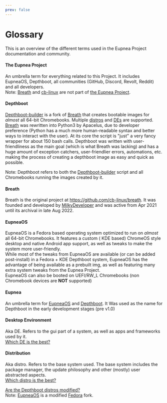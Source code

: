 ```yaml
---
prev: false
---
```


# Glossary

This is an overview of the different terms used in the Eupnea Project documentation and community.

#### The Eupnea Project

An umbrella term for everything related to this Project. It includes EupneaOS, Depthboot, all communities (GitHub,
Discord, Revolt, Reddit) and all developers.  
Note: [Breath](#breath) and [cb-linux](https://github.com/cb-linux/) are not part of [the
Eupnea Project](#the-eupnea-project).

#### Depthboot

[Depthboot-builder](https://github.com/eupnea-linux/depthboot-builder) is a fork of [Breath](#breath) that creates
bootable images for *almost* all 64-bit Chromebooks. Multiple [distros](#distribution) and [DEs](#desktop-environment)
are supported.
[Breath](#breath) was rewritten into Python3 by Apacelus, due to developer preference (Python has a much more
human-readable syntax and better ways to interact with the user). At its core the script is "just" a very fancy wrapper
for about 150 bash calls.
Depthboot was written with user-friendliness as the main goal (which is what Breath was lacking) and has a huge amount
of exception catchers, user-friendlier errors, automations, etc. making the process of creating a depthboot image as
easy and quick as possible.

Note: Depthboot refers to both the [Depthboot-builder](https://github.com/eupnea-linux/depthboot-builder) script and all
Chromebooks running the images created by it.

#### Breath

Breath is the original project at https://github.com/cb-linux/breath. It was founded and developed
by [MilkyDeveloper](https://github.com/milkydeveloper) and was active from Apr 2021 until its archival in late Aug 2022.

#### EupneaOS

EupneaOS is a Fedora based operating system optimized to run on *almost* all 64-bit Chromebooks. It features a custom (
KDE based) ChromeOS style desktop and native Android app support, as well as tweaks to make the system more
user-friendly.  
While most of the tweaks from EupneaOS are available (or can be added post-install) in a Fedora + KDE Depthboot
system, EupneaOS has the advantage of being available as a prebuilt img, as well as featuring many extra system tweaks
from the Eupnea Project.  
EupneaOS can also be booted on UEFI/RW_L Chromebooks (non Chromebook devices are **NOT** supported)

#### Eupnea

An umbrella term for [EupneaOS](#eupneaos) and [Depthboot](#depthboot). It Was used as the name for Depthboot in the
early development stages (pre v1.0)

#### Desktop Environment

Aka DE. Refers to the gui part of a system, as well as apps and frameworks used by
it.  
[Which DE is the best?](/faq#which-desktop-enviroment-de-is-the-best)

#### Distribution

Aka distro. Refers to the base system used. The base system includes the package manager, the update philosophy and
other (mostly) user abstracted aspects.  
[Which distro is the best?](/faq#which-depthboot-distro-is-the-best)

[Are the Depthboot distros modified?](/faq#are-the-depthboot-distros-modified)  
Note: [EupneaOS](#eupneaos) is a modified [Fedora](https://www.fedoraproject.org/) fork.